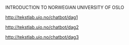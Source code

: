 


INTRODUCTION TO NORWEGIAN UNIVERSITY OF OSLO

http://tekstlab.uio.no/chatbot/dag1

http://tekstlab.uio.no/chatbot/dag2

http://tekstlab.uio.no/chatbot/dag3

